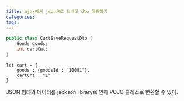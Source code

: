 ```yaml
---
title: ajax에서 json으로 보내고 dto 매핑하기
categories: 
tags: 
---
```




```java
public class CartSaveRequestDto {
    Goods goods;
    int cartCnt;
}
```



```javasc
let cart = {
    goods : {goodsId : "10001"},
    cartCnt : "1"
}
```



JSON 형태의 데이터를 jackson library로 인해 POJO 클래스로 변환할 수 있다.